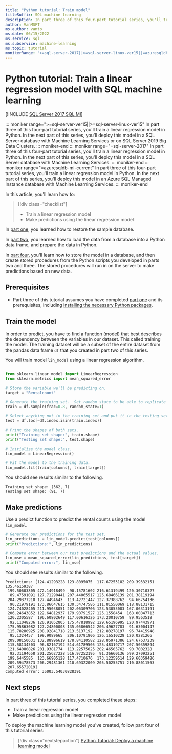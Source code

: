 ```yaml
---
title: "Python tutorial: Train model"
titleSuffix: SQL machine learning
description: In part three of this four-part tutorial series, you'll train a linear regression model in Python to predict ski rentals with SQL machine learning.
author: VanMSFT
ms.author: vanto
ms.date: 06/15/2022
ms.service: sql
ms.subservice: machine-learning
ms.topic: tutorial
monikerRange: ">=sql-server-2017||>=sql-server-linux-ver15||=azuresqldb-mi-current"
---
```

# Python tutorial: Train a linear regression model with SQL machine learning
[!INCLUDE [SQL Server 2017 SQL MI](../../includes/applies-to-version/sqlserver2017-asdbmi.md)]

::: moniker range=">=sql-server-ver15||>=sql-server-linux-ver15"
In part three of this four-part tutorial series, you'll train a linear regression model in Python. In the next part of this series, you'll deploy this model in a SQL Server database with Machine Learning Services or on SQL Server 2019 Big Data Clusters.
::: moniker-end
::: moniker range="=sql-server-2017"
In part three of this four-part tutorial series, you'll train a linear regression model in Python. In the next part of this series, you'll deploy this model in a SQL Server database with Machine Learning Services.
::: moniker-end
::: moniker range="=azuresqldb-mi-current"
In part three of this four-part tutorial series, you'll train a linear regression model in Python. In the next part of this series, you'll deploy this model in an Azure SQL Managed Instance database with Machine Learning Services.
::: moniker-end

In this article, you'll learn how to:

> [!div class="checklist"]
> * Train a linear regression model
> * Make predictions using the linear regression model

In [part one](python-ski-rental-linear-regression.md), you learned how to restore the sample database.

In [part two](python-ski-rental-linear-regression-prepare-data.md), you learned how to load the data from a database into a Python data frame, and prepare the data in Python.

In [part four](python-ski-rental-linear-regression-deploy-model.md), you'll learn how to store the model in a database, and then create stored procedures from the Python scripts you developed in parts two and three. The stored procedures will run in on the server to make predictions based on new data.

## Prerequisites

* Part three of this tutorial assumes you have completed [part one](python-ski-rental-linear-regression.md) and its prerequisites, including [installing the necessary Python packages](python-ski-rental-linear-regression.md#prerequisites).


## Train the model

In order to predict, you have to find a function (model) that best describes the dependency between the variables in our dataset. This called training the model. The training dataset will be a subset of the entire dataset from the pandas data frame `df` that you created in part two of this series.

You will train model `lin_model` using a linear regression algorithm.

```python

from sklearn.linear_model import LinearRegression
from sklearn.metrics import mean_squared_error

# Store the variable we'll be predicting on.
target = "Rentalcount"

# Generate the training set.  Set random_state to be able to replicate results.
train = df.sample(frac=0.8, random_state=1)

# Select anything not in the training set and put it in the testing set.
test = df.loc[~df.index.isin(train.index)]

# Print the shapes of both sets.
print("Training set shape:", train.shape)
print("Testing set shape:", test.shape)

# Initialize the model class.
lin_model = LinearRegression()

# Fit the model to the training data.
lin_model.fit(train[columns], train[target])
```

You should see results similar to the following.

```results
Training set shape: (362, 7)
Testing set shape: (91, 7)
```

## Make predictions

Use a predict function to predict the rental counts using the model `lin_model`.

```python
# Generate our predictions for the test set.
lin_predictions = lin_model.predict(test[columns])
print("Predictions:", lin_predictions)

# Compute error between our test predictions and the actual values.
lin_mse = mean_squared_error(lin_predictions, test[target])
print("Computed error:", lin_mse)
```

You should see results similar to the following.

```results
Predictions: [124.41293228 123.8095075  117.67253182 209.39332151 135.46159387
 199.50603805 472.14918499  90.15781602 216.61319499 120.30710327
  89.47591091 127.71290441 207.44065517 125.68466139 201.38119194
 204.29377218 127.4494643  113.42721447 127.37388762  94.66754136
  90.21979191 173.86647615 130.34747586 111.81550069 118.88131715
 124.74028405 211.95038051 202.06309706 123.53053083 167.06313191
 206.24643852 122.64812937 179.98791527 125.1558454  168.00847713
 120.2305587  196.60802649 117.00616326 173.20010759  89.9563518
  92.11048236 120.91052805 175.47818992 129.65196995 120.97443971
 175.95863082 127.24800008 135.05866542 206.49627783  91.63004147
 115.78280925 208.92841718 213.5137192  212.83278197  96.74415948
  95.1324457  199.9089665  206.10791806 126.16510228 120.0281266
 209.08150631 132.88996619 178.84110582 128.85971386 124.67637239
 115.58134503  96.82167192 514.61789505 125.48319717 207.50359894
 121.64080826 201.9381774  113.22575025 202.46505762  90.7002328
  92.31194658 201.25627228 516.97252195  91.36660136 599.27093251
 199.6445585  123.66905128 117.4710676  173.12259514 129.60359486
 209.59478573 206.29481361 210.69322009 205.50255751 210.88011563
 207.65572019]
Computed error: 35003.54030828391
```

## Next steps

In part three of this tutorial series, you completed these steps:

* Train a linear regression model
* Make predictions using the linear regression model

To deploy the machine learning model you've created, follow part four of this tutorial series:

> [!div class="nextstepaction"]
> [Python Tutorial: Deploy a machine learning model](python-ski-rental-linear-regression-deploy-model.md)
